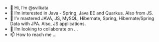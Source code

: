 - 👋 Hi, I’m @svilkata
- 👀 I’m interested in Java - Spring, Java EE and Quarkus. Also from JS. 
- 🌱 I’v mastered JAVA, JS, MySQL, Hibernate, Spring, Hibernate/Spring Data with JPA. Also, JS applications.
- 💞️ I’m looking to collaborate on ...
- 📫 How to reach me ...
